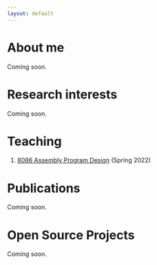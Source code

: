 ```yaml
---
layout: default
---
```

# About me
Coming soon.

# Research interests
Coming soon.

# Teaching
1. [8086 Assembly Program Design](./Teaching/Assembly/Spring2022.md) (Spring 2022)

# Publications
Coming soon.

# Open Source Projects
Coming soon.
